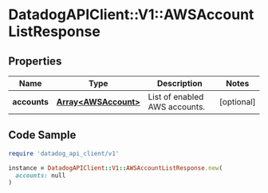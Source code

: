 # DatadogAPIClient::V1::AWSAccountListResponse

## Properties

| Name | Type | Description | Notes |
| ---- | ---- | ----------- | ----- |
| **accounts** | [**Array&lt;AWSAccount&gt;**](AWSAccount.md) | List of enabled AWS accounts. | [optional] |

## Code Sample

```ruby
require 'datadog_api_client/v1'

instance = DatadogAPIClient::V1::AWSAccountListResponse.new(
  accounts: null
)
```


